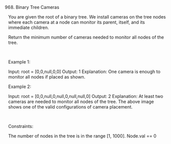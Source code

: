 968. Binary Tree Cameras

You are given the root of a binary tree. We install cameras on the tree nodes where each camera at a node can monitor its parent, itself, and its immediate children.

Return the minimum number of cameras needed to monitor all nodes of the tree.

 

Example 1:

Input: root = [0,0,null,0,0]
Output: 1
Explanation: One camera is enough to monitor all nodes if placed as shown.


Example 2:

Input: root = [0,0,null,0,null,0,null,null,0]
Output: 2
Explanation: At least two cameras are needed to monitor all nodes of the tree. The above image shows one of the valid configurations of camera placement.


 

Constraints:

The number of nodes in the tree is in the range [1, 1000].
Node.val == 0